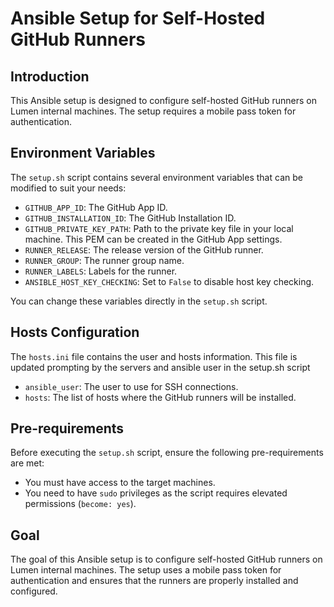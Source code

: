 # Ansible Setup for Self-Hosted GitHub Runners

## Introduction
This Ansible setup is designed to configure self-hosted GitHub runners on Lumen internal machines. The setup requires a mobile pass token for authentication.

## Environment Variables
The `setup.sh` script contains several environment variables that can be modified to suit your needs:
- `GITHUB_APP_ID`: The GitHub App ID.
- `GITHUB_INSTALLATION_ID`: The GitHub Installation ID.
- `GITHUB_PRIVATE_KEY_PATH`: Path to the private key file in your local machine. This PEM can be created in the GitHub App settings.
- `RUNNER_RELEASE`: The release version of the GitHub runner.
- `RUNNER_GROUP`: The runner group name.
- `RUNNER_LABELS`: Labels for the runner.
- `ANSIBLE_HOST_KEY_CHECKING`: Set to `False` to disable host key checking.

You can change these variables directly in the `setup.sh` script.

## Hosts Configuration
The `hosts.ini` file contains the user and hosts information. This file is updated prompting by the servers and ansible user in the setup.sh script
- `ansible_user`: The user to use for SSH connections.
- `hosts`: The list of hosts where the GitHub runners will be installed.

## Pre-requirements
Before executing the `setup.sh` script, ensure the following pre-requirements are met:
- You must have access to the target machines.
- You need to have `sudo` privileges as the script requires elevated permissions (`become: yes`).

## Goal
The goal of this Ansible setup is to configure self-hosted GitHub runners on Lumen internal machines. The setup uses a mobile pass token for authentication and ensures that the runners are properly installed and configured.